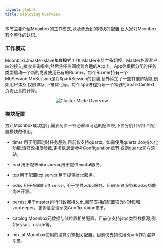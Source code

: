 ```yaml
---
layout: global
title: Deploying Overview
---
```


本节主要介绍Moonbox的工作模式,以及涉及到的模块的配置,让大家对Moonbox有个整体的认识。

### 工作模式

Moonbox以master-slave集群模式工作, Master支持主备切换。Master处理客户端的接入,接收查询指令,然后将任务调度到合适的App上。App会根据分配的任务类型启动一个新的或者使用已有的Runner。每个Runner持有一个MbSession,MbSession是对SparkSession的封装,额外添加了一些其他的功能,例如用户体系,权限体系,下推优化等。每个App进程持有一个常驻的SparkContext,负责正真的计算。

<p style="text-align: center;">
  <img src="img/deploying-overview.jpg" title="Cluster Mode Overview" alt="Cluster Mode Overview" />
</p>

### 模块配置

为让Moonbox成功运行,需要配置一些必需和可选的配置项,下面分别介绍各个配置模块的作用。

- timer
    用于配置定时任务服务,目前仅支持quartz。如需使用quartz Job持久化功能,请修改相应参数,更多信息请参考Configuration章节,或则quartz官方网站。

- rest
    用于配置http server,用于提供restful服务。

- tcp
    用于配置tcp server,用于提供jdbc服务。

- odbc
    用于配置thrift server, 用于提供odbc服务。目前thrift服务和odbc功能尚未开源。

- persist
    用于master运行时数据持久化,目前支持的配置项为NONE和zookeeper。更多信息请参阅Configuration章节。

- catalog
    Moonbox元数据存储位置相关配置。目前仅支持jdbc类型数据源,例如mysql、oracle等。

- mixcal
    Moonbox使用的混算引擎相关配置。目前仅支持使用Spark作为混算引擎。